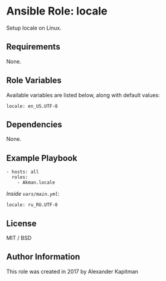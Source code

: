 # Ansible Role: locale

Setup locale on Linux.

## Requirements

None.

## Role Variables

Available variables are listed below, along with default values:

    locale: en_US.UTF-8

## Dependencies

None.

## Example Playbook

    - hosts: all
      roles:
        - Akman.locale

*Inside `vars/main.yml`*:

    locale: ru_RU.UTF-8

## License

MIT / BSD

## Author Information

This role was created in 2017 by Alexander Kapitman
